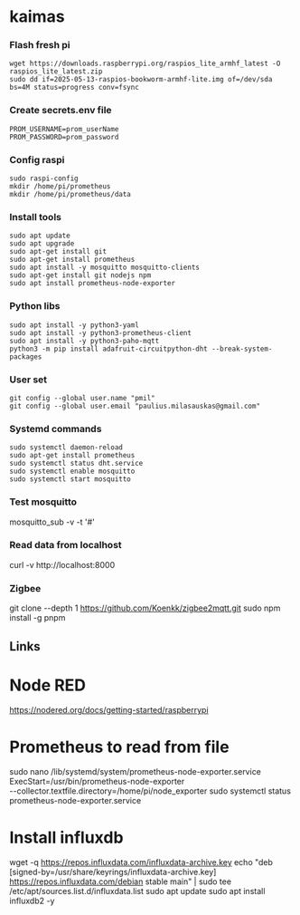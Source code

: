 # kaimas

### Flash fresh pi
```
wget https://downloads.raspberrypi.org/raspios_lite_armhf_latest -O raspios_lite_latest.zip
sudo dd if=2025-05-13-raspios-bookworm-armhf-lite.img of=/dev/sda bs=4M status=progress conv=fsync
```

### Create secrets.env file
```
PROM_USERNAME=prom_userName
PROM_PASSWORD=prom_password
```

### Config raspi
```
sudo raspi-config
mkdir /home/pi/prometheus
mkdir /home/pi/prometheus/data

```

### Install tools
```
sudo apt update
sudo apt upgrade
sudo apt-get install git
sudo apt-get install prometheus
sudo apt install -y mosquitto mosquitto-clients
sudo apt-get install git nodejs npm
sudo apt install prometheus-node-exporter
```

### Python libs
```
sudo apt install -y python3-yaml
sudo apt install -y python3-prometheus-client
sudo apt install -y python3-paho-mqtt
python3 -m pip install adafruit-circuitpython-dht --break-system-packages
```

### User set
```
git config --global user.name "pmil"
git config --global user.email "paulius.milasauskas@gmail.com"
```

### Systemd commands
```
sudo systemctl daemon-reload
sudo apt-get install prometheus
sudo systemctl status dht.service
sudo systemctl enable mosquitto
sudo systemctl start mosquitto
```

### Test mosquitto
mosquitto_sub -v -t '#'

### Read data from localhost
curl -v http://localhost:8000

### Zigbee
git clone --depth 1 https://github.com/Koenkk/zigbee2mqtt.git
sudo npm install -g pnpm


## Links
# Node RED
https://nodered.org/docs/getting-started/raspberrypi




# Prometheus to read from file
sudo nano /lib/systemd/system/prometheus-node-exporter.service
ExecStart=/usr/bin/prometheus-node-exporter \
  --collector.textfile.directory=/home/pi/node_exporter
sudo systemctl status prometheus-node-exporter.service


# Install influxdb
wget -q https://repos.influxdata.com/influxdata-archive.key
echo "deb [signed-by=/usr/share/keyrings/influxdata-archive.key] https://repos.influxdata.com/debian stable main" | sudo tee /etc/apt/sources.list.d/influxdata.list
sudo apt update
sudo apt install influxdb2 -y
